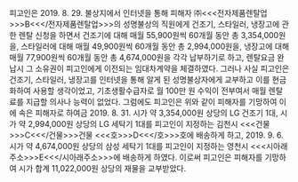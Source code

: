 피고인은 2019. 8. 29. 불상지에서 인터넷을 통해 피해자 ㈜<<<전자제품렌탈업>>>B<<</전자제품렌탈업>>>의 성명불상의 직원에게 건조기, 스타일러, 냉장고에 관한 렌탈 신청을 하면서 건조기에 대해 매월 55,900원씩 60개월 동안 총 3,354,000원을, 스타일러에 대해 매월 49,900원씩 60개월 동안 총 2,994,000원을, 냉장고에 대해 매월 77,900원씩 60개월 동안 총 4,674,000원을 각각 납부하기로 하고, 렌탈요금 완납시 그 소유권이 피고인에게 이전되는 임대차계약을 체결하였다.
그러나 사실 피고인은 건조기, 스타일러, 냉장고를 인터넷을 통해 알게 된 성명불상자에게 교부하고 이를 현금화하여 사용할 생각이었고, 기초생활수급자로 월 100만 원 수익이 전부여서 매월 렌탈료를 지급할 의사나 능력이 없었다.
그럼에도 피고인은 위와 같이 피해자를 기망하여 이에 속은 피해자로 하여금 2019. 8. 31. 시가 약 3,354,000원 상당의 LG 건조기 1대, 시가 약 2,994,000원 상당의 LG 세탁기 1대를 피고인이 지정하는 김천시 <<<건물>>>C<<</건물>>>건물 <<<호>>>D<<</호>>>호에 배송하게 하고, 2019. 9. 6. 시가 약 4,674,000원 상당의 삼성 세탁기 1대를 피고인이 지정하는 영천시 <<<시아래주소>>>E<<</시아래주소>>>에 배송하게 하였다.
이로써 피고인은 피해자를 기망하여 시가 합계 11,022,000원 상당의 재물을 교부받았다.
